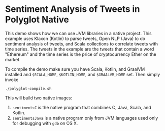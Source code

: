 # Sentiment Analysis of Tweets in Polyglot Native

This demo shows how we can use JVM libraries in a native project. This example uses Klaxon (Kotlin) to parse tweets, Open NLP (Java) to do sentiment analysis of tweets, and Scala collections to correlate tweets with time series. The tweets in the example are the tweets that contain a word "Ethereum" and the time series is the price of cryptocurrency Ether on the market.

To compile the demo make sure you have Scala, Kotlin, and GraalVM installed and `$SCALA_HOME`, `$KOTLIN_HOME`, and `$GRAALVM_HOME` set. Then simply invoke
```
./polyglot-compile.sh
```

This will build two native images:
1) `sentimentsC` is the native program that combines C, Java, Scala, and Kotlin.
2) `sentimentsJava` is a native program only from JVM languages used only for debugging with `gdb` on OS X.
